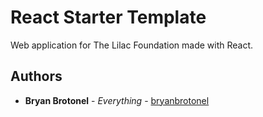 # React Starter Template

Web application for The Lilac Foundation made with React.

## Authors

-   **Bryan Brotonel** - _Everything_ - [bryanbrotonel](https://github.com/bryanbrotonel)
